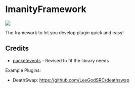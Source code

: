 # ImanityFramework

[![](https://jitpack.io/v/Imanity-Software/ImanityFramework.svg)](https://jitpack.io/#Imanity-Software/ImanityFramework)

The framework to let you develop plugin quick and easy!

## Credits
* [packetevents](https://github.com/retrooper/packetevents) - Revised to fit the library needs

Example Plugins:
- DeathSwap: https://github.com/LeeGodSRC/deathswap

